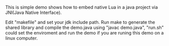 This is simple demo shows how to embed native Lua in a java project via JNI(Java Native Interface).

Edit "makefile" and set your jdk include path.
Run make to generate the shared library and compile the demo.java using "javac demo.java", "run.sh" could set the enviroment and run the demo if you are runing this demo on a linux computer.